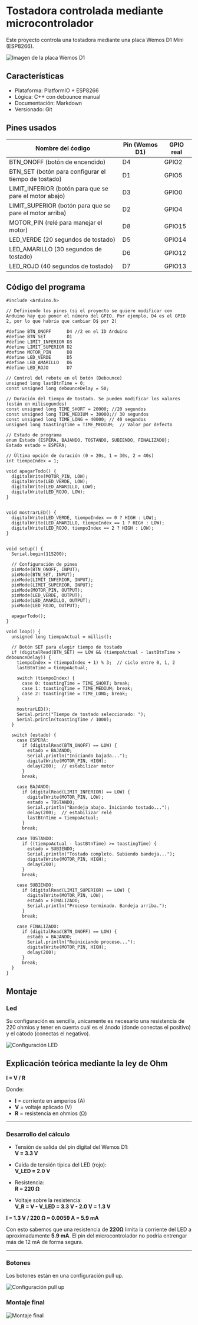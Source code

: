 # Tostadora controlada mediante microcontrolador

Este proyecto controla una tostadora mediante una placa Wemos D1 Mini (ESP8266). 

![Imagen de la placa Wemos D1](/wemos.png)

## Características
- Plataforma: PlatformIO + ESP8266
- Lógica: C++ con debounce manual
- Documentación: Markdown
- Versionado: Git

## Pines usados

| Nombre del ćodigo   | Pin (Wemos D1) | GPIO real |
|---------------------|----------------|------------|
| BTN_ONOFF (botón de encendido)          | D4             | GPIO2      |
| BTN_SET (botón para configurar el tiempo de tostado)             | D1             | GPIO5      |
| LIMIT_INFERIOR (botón para que se pare el motor abajo)     | D3             | GPIO0      |
| LIMIT_SUPERIOR (botón para que se pare el motor arriba)     | D2             | GPIO4      |
| MOTOR_PIN (relé para manejar el motor)           | D8             | GPIO15     |
| LED_VERDE (20 segundos de tostado)          | D5             | GPIO14     |
| LED_AMARILLO (30 segundos de tostado)       | D6             | GPIO12     |
| LED_ROJO (40 segundos de tostado)           | D7             | GPIO13     |
## Código del programa

```Arduino
#include <Arduino.h>

// Definiendo los pines (si el proyecto se quiere modificar con Arduino hay que poner el número del GPIO. Por ejemplo, D4 es el GPIO 2, por lo que habría que cambiar D$ por 2)

#define BTN_ONOFF      D4 //2 en el ID Arduino
#define BTN_SET        D1
#define LIMIT_INFERIOR D3
#define LIMIT_SUPERIOR D2
#define MOTOR_PIN      D8
#define LED_VERDE      D5
#define LED_AMARILLO   D6
#define LED_ROJO       D7

// Control del rebote en el botón (Debounce)
unsigned long lastBtnTime = 0;
const unsigned long debounceDelay = 50;

// Duración del tiempo de tostado. Se pueden modificar los valores (están en milisegundos)
const unsigned long TIME_SHORT = 20000; //20 segundos
const unsigned long TIME_MEDIUM = 30000;// 30 segundos
const unsigned long TIME_LONG = 40000; // 40 segundos
unsigned long toastingTime = TIME_MEDIUM;  // Valor por defecto

// Estado de programa
enum Estado {ESPERA, BAJANDO, TOSTANDO, SUBIENDO, FINALIZADO};
Estado estado = ESPERA;

// Última opción de duración (0 = 20s, 1 = 30s, 2 = 40s)
int tiempoIndex = 1;

void apagarTodo() {
  digitalWrite(MOTOR_PIN, LOW);
  digitalWrite(LED_VERDE, LOW);
  digitalWrite(LED_AMARILLO, LOW);
  digitalWrite(LED_ROJO, LOW);
}


void mostrarLED() {
  digitalWrite(LED_VERDE, tiempoIndex == 0 ? HIGH : LOW);
  digitalWrite(LED_AMARILLO, tiempoIndex == 1 ? HIGH : LOW);
  digitalWrite(LED_ROJO, tiempoIndex == 2 ? HIGH : LOW);
}


void setup() {
  Serial.begin(115200);

  // Configuración de pines
  pinMode(BTN_ONOFF, INPUT);
  pinMode(BTN_SET, INPUT);
  pinMode(LIMIT_INFERIOR, INPUT);
  pinMode(LIMIT_SUPERIOR, INPUT);
  pinMode(MOTOR_PIN, OUTPUT);
  pinMode(LED_VERDE, OUTPUT);
  pinMode(LED_AMARILLO, OUTPUT);
  pinMode(LED_ROJO, OUTPUT);

  apagarTodo();
}

void loop() {
  unsigned long tiempoActual = millis();

  // Botón SET para elegir tiempo de tostado
  if (digitalRead(BTN_SET) == LOW && (tiempoActual - lastBtnTime > debounceDelay)) {
    tiempoIndex = (tiempoIndex + 1) % 3;  // ciclo entre 0, 1, 2
    lastBtnTime = tiempoActual;

    switch (tiempoIndex) {
      case 0: toastingTime = TIME_SHORT; break;
      case 1: toastingTime = TIME_MEDIUM; break;
      case 2: toastingTime = TIME_LONG; break;
    }

    mostrarLED();
    Serial.print("Tiempo de tostado seleccionado: ");
    Serial.println(toastingTime / 1000);
  }

  switch (estado) {
    case ESPERA:
      if (digitalRead(BTN_ONOFF) == LOW) {
        estado = BAJANDO;
        Serial.println("Iniciando bajada...");
        digitalWrite(MOTOR_PIN, HIGH);
        delay(200);  // estabilizar motor
      }
      break;

    case BAJANDO:
      if (digitalRead(LIMIT_INFERIOR) == LOW) {
        digitalWrite(MOTOR_PIN, LOW);
        estado = TOSTANDO;
        Serial.println("Bandeja abajo. Iniciando tostado...");
        delay(200);  // estabilizar relé
        lastBtnTime = tiempoActual;
      }
      break;

    case TOSTANDO:
      if ((tiempoActual - lastBtnTime) >= toastingTime) {
        estado = SUBIENDO;
        Serial.println("Tostado completo. Subiendo bandeja...");
        digitalWrite(MOTOR_PIN, HIGH);
        delay(200);
      }
      break;

    case SUBIENDO:
      if (digitalRead(LIMIT_SUPERIOR) == LOW) {
        digitalWrite(MOTOR_PIN, LOW);
        estado = FINALIZADO;
        Serial.println("Proceso terminado. Bandeja arriba.");
      }
      break;

    case FINALIZADO:
      if (digitalRead(BTN_ONOFF) == LOW) {
        estado = BAJANDO;
        Serial.println("Reiniciando proceso...");
        digitalWrite(MOTOR_PIN, HIGH);
        delay(200);
      }
      break;
  }
}

```
## Montaje

### Led

Su configuración es sencilla, unicamente es necesario una resistencia de 220 ohmios y tener en cuenta cuál es el ánodo (donde conectas el positivo) y el cátodo (conectas el negativo).

![Configuración LED](./conexionLED.png)

## Explicación teórica mediante la ley de Ohm

**I = V / R**

Donde:

- **I** = corriente en amperios (A)  
- **V** = voltaje aplicado (V)  
- **R** = resistencia en ohmios (Ω)

---

### Desarrollo del cálculo

- Tensión de salida del pin digital del Wemos D1:  
  **V = 3.3 V**

- Caída de tensión típica del LED (rojo):  
  **V_LED = 2.0 V**

- Resistencia:  
  **R = 220 Ω**

- Voltaje sobre la resistencia:  
  **V_R = V - V_LED = 3.3 V - 2.0 V = 1.3 V**

**I = 1.3 V / 220 Ω ≈ 0.0059 A = 5.9 mA**

Con esto sabemos que una resistencia de **220Ω** limita la corriente del LED a aproximadamente **5.9 mA**. El pin del microcontrolador no podría entrengar más de 12 mA de forma segura.

---
### Botones

Los botones están en una configuración pull up. 

![Configuración pull up](./conexionLedBtn.png)

### Montaje final

![Montaje final](./conexionCircuito.png)

